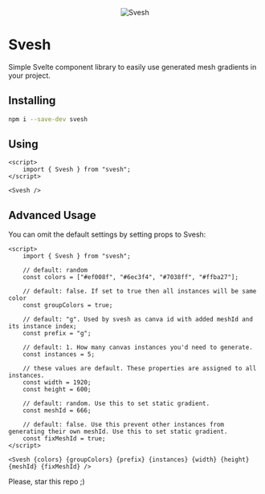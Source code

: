 <p align="center">
  <img alt="Svesh" src="https://mintstack.ams3.cdn.digitaloceanspaces.com/static/img/svesh.png" />
</p>

# Svesh

Simple Svelte component library to easily use generated mesh gradients in your project.

## Installing

```bash
npm i --save-dev svesh
```

## Using

```svelte
<script>
    import { Svesh } from "svesh";
</script>

<Svesh />

```

## Advanced Usage

You can omit the default settings by setting props to Svesh:

```svelte
<script>
    import { Svesh } from "svesh";

    // default: random
    const colors = ["#ef008f", "#6ec3f4", "#7038ff", "#ffba27"];

    // default: false. If set to true then all instances will be same color
    const groupColors = true;
    
    // default: "g". Used by svesh as canva id with added meshId and its instance index;
    const prefix = "g";

    // default: 1. How many canvas instances you'd need to generate.
    const instances = 5;

    // these values are default. These properties are assigned to all instances.
    const width = 1920;
    const height = 600;
    
    // default: random. Use this to set static gradient.
    const meshId = 666;

    // default: false. Use this prevent other instances from generating their own meshId. Use this to set static gradient.
    const fixMeshId = true;
</script>

<Svesh {colors} {groupColors} {prefix} {instances} {width} {height} {meshId} {fixMeshId} />

```

Please, star this repo ;)

